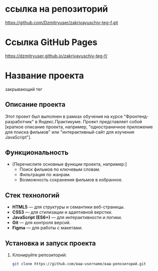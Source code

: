 # ссылка на репозиторий

https://github.com/Dzmitryuser/zakrivayuschiy-teg-f.git

# Ссылка GitHub Pages
https://dzmitryuser.github.io/zakrivayuschiy-teg-f/

# Название проекта
закрывающий тег

## Описание проекта
Этот проект был выполнен в рамках обучения на курсе "Фронтенд-разработчик" в Яндекс.Практикуме. Проект представляет собой [краткое описание проекта, например, "одностраничное приложение для поиска фильмов" или "интерактивный сайт для изучения JavaScript"].

## Функциональность
- [Перечислите основные функции проекта, например:]
  - Поиск фильмов по ключевым словам.
  - Фильтрация по жанрам.
  - Возможность сохранения фильмов в избранное.

## Стек технологий
- **HTML5** — для структуры и семантики веб-страницы.
- **CSS3** — для стилизации и адаптивной верстки.
- **JavaScript (ES6+)** — для интерактивности и логики.
- **Git** — для контроля версий.
- **Figma** — для работы с макетами.

## Установка и запуск проекта
1. Клонируйте репозиторий:
   ```bash
   git clone https://github.com/ваш-username/ваш-репозиторий.git
